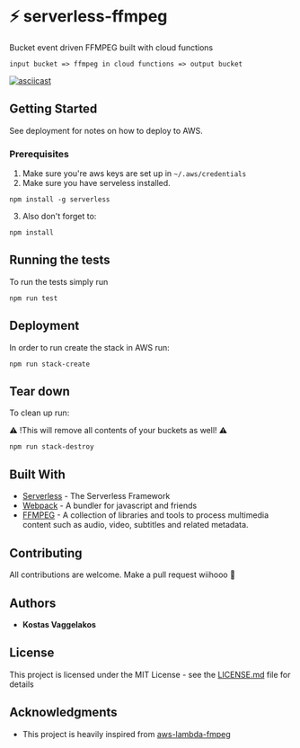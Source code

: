 # ⚡ serverless-ffmpeg

Bucket event driven FFMPEG built with cloud functions

`input bucket => ffmpeg in cloud functions => output bucket`

[![asciicast](https://asciinema.org/a/154418.png)](https://asciinema.org/a/154418)


## Getting Started

See deployment for notes on how to deploy to AWS.

### Prerequisites

1. Make sure you're aws keys are set up in `~/.aws/credentials`
2. Make sure you have serveless installed.

```
npm install -g serverless
```

3. Also don't forget to:

```
npm install
```

## Running the tests

To run the tests simply run

```
npm run test
```

## Deployment

In order to run create the stack in AWS run:

```
npm run stack-create
```

## Tear down

To clean up run:

⚠️ !This will remove all contents of your buckets as well! ⚠️

```
npm run stack-destroy
```


## Built With

* [Serverless](https://github.com/serverless/serverless) - The Serverless Framework
* [Webpack](https://github.com/webpack/webpack) - A bundler for javascript and friends
* [FFMPEG](https://github.com/FFmpeg/FFmpeg) - A collection of libraries and tools to process multimedia content such as audio, video, subtitles and related metadata.

## Contributing

All contributions are welcome. Make a pull request wiihooo 🤠

## Authors

* **Kostas Vaggelakos**

## License

This project is licensed under the MIT License - see the [LICENSE.md](LICENSE.md) file for details

## Acknowledgments

* This project is heavily inspired from [aws-lambda-fmpeg](https://github.com/binoculars/aws-lambda-ffmpeg)
